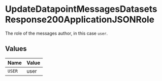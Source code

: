 # UpdateDatapointMessagesDatasetsResponse200ApplicationJSONRole

The role of the messages author, in this case `user`.


## Values

| Name   | Value  |
| ------ | ------ |
| `USER` | user   |